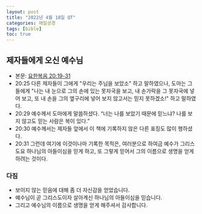 ```yaml
---
layout: post
title: "2022년 4월 18일 QT"
categories: 매일성경
tags: [bible]
toc: true
---
```


## 제자들에게 오신 예수님
- 본문: [요한복음 20:19-31](https://www.bskorea.or.kr/bible/korbibReadpage.php?version=SAENEW&book=jhn&chap=20&sec=19&cVersion=&fontSize=15px&fontWeight=normal#focus)
- 20:25 다른 제자들이 그에게 "우리는 주님을 보았소" 하고 말하였으나, 도마는 그들에게 "나는 내 눈으로 그의 손에 있는 못자국을 보고, 내 손가락을 그 못자국에 넣어 보고, 또 내 손을 그의 옆구리에 넣어 보지 않고서는 믿지 못하겠소!" 하고 말하였다.
- 20:29 예수께서 도마에게 말씀하셨다. “너는 나를 보았기 때문에 믿느냐? 나를 보지 않고도 믿는 사람은 복이 있다.”
- 20:30 예수께서는 제자들 앞에서 이 책에 기록하지 않은 다른 표징도 많이 행하셨다.
- 20:31 그런데 여기에 이것이나마 기록한 목적은, 여러분으로 하여금 예수가 그리스도요 하나님의 아들이심을 믿게 하고, 또 그렇게 믿어서 그의 이름으로 생명을 얻게 하려는 것이다.

### 다짐
- 보이지 않는 믿음에 대해 좀 더 자신감을 얻었습니다.
- 예수님이 곧 그리스도이자 살아계신 하나님의 아들이심을 믿습니다.
- 그리고 예수님의 이름으로 생명을 얻게 해주셔서 감사합니다.
